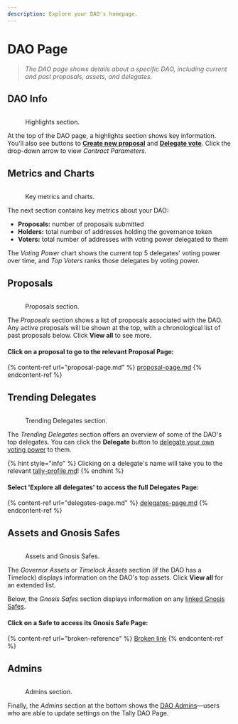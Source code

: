 ```yaml
---
description: Explore your DAO's homepage.
---
```


# DAO Page

> _The DAO page shows details about a specific DAO, including current and past proposals, assets, and delegates._

## DAO Info

<figure><img src="../../.gitbook/assets/CleanShot 2023-02-17 at 09.45.39@2x.png" alt=""><figcaption><p>Highlights section.</p></figcaption></figure>

At the top of the DAO page, a highlights section shows key information. You'll also see buttons to [**Create new proposal**](../proposals/creating-proposals/) and [**Delegate vote**](../proposals/delegating-voting-power.md). Click the drop-down arrow to view _Contract Parameters._

## Metrics and Charts

<figure><img src="../../.gitbook/assets/CleanShot 2023-02-17 at 09.45.52@2x.png" alt=""><figcaption><p>Key metrics and charts.</p></figcaption></figure>

The next section contains key metrics about your DAO:

* **Proposals:** number of proposals submitted
* **Holders:** total number of addresses holding the governance token
* **Voters:** total number of addresses with voting power delegated to them

The _Voting Power_ chart shows the current top 5 delegates' voting power over time, and _Top Voters_ ranks those delegates by voting power.

## Proposals

<figure><img src="../../.gitbook/assets/CleanShot 2023-02-17 at 09.46.03@2x.png" alt=""><figcaption><p>Proposals section.</p></figcaption></figure>

The _Proposals_ section shows a list of proposals associated with the DAO. Any active proposals will be shown at the top, with a chronological list of past proposals below. Click **View all** to see more.

#### **Click on a proposal to go to the relevant Proposal Page:**

{% content-ref url="proposal-page.md" %}
[proposal-page.md](proposal-page.md)
{% endcontent-ref %}

## Trending Delegates

<figure><img src="../../.gitbook/assets/CleanShot 2023-02-17 at 09.46.28@2x.png" alt=""><figcaption><p>Trending Delegates section.</p></figcaption></figure>

The _Trending Delegates_ section offers an overview of some of the DAO's top delegates. You can click the **Delegate** button to [delegate your own voting power](../proposals/delegating-voting-power.md) to them.

{% hint style="info" %}
Clicking on a delegate's name will take you to the relevant [tally-profile.md](tally-profile.md "mention")!
{% endhint %}

#### **Select 'Explore all delegates' to access the full Delegates Page:**

{% content-ref url="delegates-page.md" %}
[delegates-page.md](delegates-page.md)
{% endcontent-ref %}

## Assets and Gnosis Safes

<figure><img src="../../.gitbook/assets/CleanShot 2023-02-17 at 09.46.39@2x.png" alt=""><figcaption><p>Assets and Gnosis Safes.</p></figcaption></figure>

The _Governor Assets_ or _Timelock Assets_ section (if the DAO has a Timelock) displays information on the DAO's top assets. Click **View all** for an extended list.

Below, the _Gnosis Safes_ section displays information on any [linked Gnosis Safes](../managing-a-dao/gnosis-safe.md).

#### **Click on a Safe to access its Gnosis Safe Page:**

{% content-ref url="broken-reference" %}
[Broken link](broken-reference)
{% endcontent-ref %}

## Admins

<figure><img src="../../.gitbook/assets/CleanShot 2023-02-17 at 09.46.56@2x.png" alt=""><figcaption><p>Admins section.</p></figcaption></figure>

Finally, the _Admins_ section at the bottom shows the [DAO Admins](../managing-a-dao/dao-admins.md)—users who are able to update settings on the Tally DAO Page.

